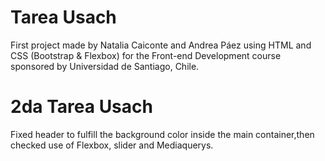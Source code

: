 
# Tarea Usach



First project made by Natalia Caiconte and Andrea Páez using HTML and CSS (Bootstrap & Flexbox) for the Front-end Development course sponsored by Universidad de Santiago, Chile.

# 2da Tarea Usach



Fixed header to fulfill the background color inside the main container,then checked use of Flexbox, slider and Mediaquerys.